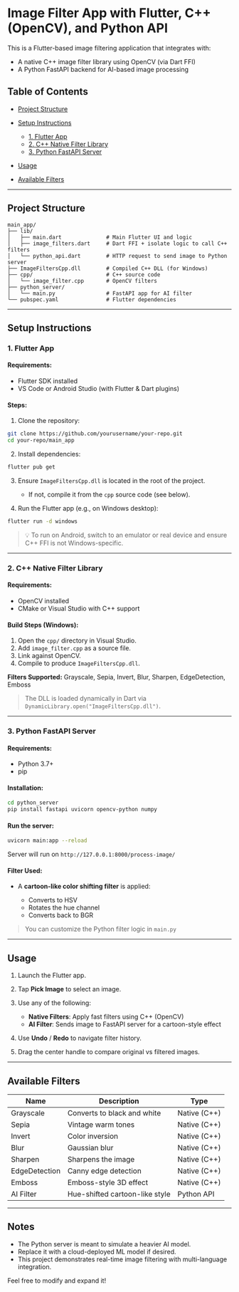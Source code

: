 # Image Filter App with Flutter, C++ (OpenCV), and Python API

This is a Flutter-based image filtering application that integrates with:

* A native C++ image filter library using OpenCV (via Dart FFI)
* A Python FastAPI backend for AI-based image processing

## Table of Contents

* [Project Structure](#project-structure)
* [Setup Instructions](#setup-instructions)

  * [1. Flutter App](#1-flutter-app)
  * [2. C++ Native Filter Library](#2-c-native-filter-library)
  * [3. Python FastAPI Server](#3-python-fastapi-server)
* [Usage](#usage)
* [Available Filters](#available-filters)

---

## Project Structure

```
main_app/
├── lib/
│   ├── main.dart              # Main Flutter UI and logic
│   ├── image_filters.dart     # Dart FFI + isolate logic to call C++ filters
│   └── python_api.dart        # HTTP request to send image to Python server
├── ImageFiltersCpp.dll        # Compiled C++ DLL (for Windows)
├── cpp/                       # C++ source code
│   └── image_filter.cpp       # OpenCV filters
├── python_server/
│   └── main.py                # FastAPI app for AI filter
└── pubspec.yaml               # Flutter dependencies
```

---

## Setup Instructions

### 1. Flutter App

#### Requirements:

* Flutter SDK installed
* VS Code or Android Studio (with Flutter & Dart plugins)

#### Steps:

1. Clone the repository:

```bash
git clone https://github.com/yourusername/your-repo.git
cd your-repo/main_app
```

2. Install dependencies:

```bash
flutter pub get
```

3. Ensure `ImageFiltersCpp.dll` is located in the root of the project.

   * If not, compile it from the `cpp` source code (see below).

4. Run the Flutter app (e.g., on Windows desktop):

```bash
flutter run -d windows
```

> 💡 To run on Android, switch to an emulator or real device and ensure C++ FFI is not Windows-specific.

---

### 2. C++ Native Filter Library

#### Requirements:

* OpenCV installed
* CMake or Visual Studio with C++ support

#### Build Steps (Windows):

1. Open the `cpp/` directory in Visual Studio.
2. Add `image_filter.cpp` as a source file.
3. Link against OpenCV.
4. Compile to produce `ImageFiltersCpp.dll`.

**Filters Supported:** Grayscale, Sepia, Invert, Blur, Sharpen, EdgeDetection, Emboss

> The DLL is loaded dynamically in Dart via `DynamicLibrary.open("ImageFiltersCpp.dll")`.

---

### 3. Python FastAPI Server

#### Requirements:

* Python 3.7+
* pip

#### Installation:

```bash
cd python_server
pip install fastapi uvicorn opencv-python numpy
```

#### Run the server:

```bash
uvicorn main:app --reload
```

Server will run on `http://127.0.0.1:8000/process-image/`

#### Filter Used:

* A **cartoon-like color shifting filter** is applied:

  * Converts to HSV
  * Rotates the hue channel
  * Converts back to BGR

> You can customize the Python filter logic in `main.py`

---

## Usage

1. Launch the Flutter app.
2. Tap **Pick Image** to select an image.
3. Use any of the following:

   * **Native Filters**: Apply fast filters using C++ (OpenCV)
   * **AI Filter**: Sends image to FastAPI server for a cartoon-style effect
4. Use **Undo** / **Redo** to navigate filter history.
5. Drag the center handle to compare original vs filtered images.

---

## Available Filters

| Name          | Description                    | Type         |
| ------------- | ------------------------------ | ------------ |
| Grayscale     | Converts to black and white    | Native (C++) |
| Sepia         | Vintage warm tones             | Native (C++) |
| Invert        | Color inversion                | Native (C++) |
| Blur          | Gaussian blur                  | Native (C++) |
| Sharpen       | Sharpens the image             | Native (C++) |
| EdgeDetection | Canny edge detection           | Native (C++) |
| Emboss        | Emboss-style 3D effect         | Native (C++) |
| AI Filter     | Hue-shifted cartoon-like style | Python API   |

---

## Notes

* The Python server is meant to simulate a heavier AI model.
* Replace it with a cloud-deployed ML model if desired.
* This project demonstrates real-time image filtering with multi-language integration.

Feel free to modify and expand it!
